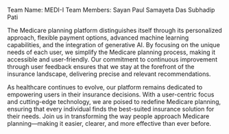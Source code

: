 Team Name: MEDI-I
Team Members:
Sayan Paul
Samayeta Das
Subhadip Pati

The Medicare planning platform distinguishes itself through its personalized approach, flexible payment options, advanced machine learning capabilities, and the integration of generative AI. By focusing on the unique needs of each user, we simplify the Medicare planning process, making it accessible and user-friendly. Our commitment to continuous improvement through user feedback ensures that we stay at the forefront of the insurance landscape, delivering precise and relevant recommendations.

As healthcare continues to evolve, our platform remains dedicated to empowering users in their insurance decisions. With a user-centric focus and cutting-edge technology, we are poised to redefine Medicare planning, ensuring that every individual finds the best-suited insurance solution for their needs. Join us in transforming the way people approach Medicare planning—making it easier, clearer, and more effective than ever before.
